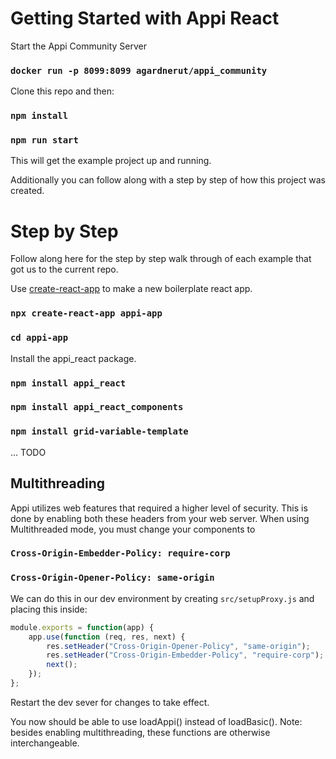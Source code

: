 # Getting Started with Appi React

Start the Appi Community Server

### `docker run -p 8099:8099 agardnerut/appi_community`

Clone this repo and then:

### `npm install` 

### `npm run start` 

This will get the example project up and running.

Additionally you can follow along with a step by step of how this project was created.

# Step by Step

Follow along here for the step by step walk through of each example that got us to the current repo.

Use [create-react-app](https://reactjs.org/docs/create-a-new-react-app.html) to make a new boilerplate react app.

### `npx create-react-app appi-app`
### `cd appi-app`

Install the appi_react package.

### `npm install appi_react`
### `npm install appi_react_components`
### `npm install grid-variable-template`

... TODO

## Multithreading

Appi utilizes web features that required a higher level of security. This is done by enabling both these headers from your web server. When using Multithreaded mode, you must change your <Basic></Basic> components to <Appi></Appi>

### `Cross-Origin-Embedder-Policy: require-corp`
### `Cross-Origin-Opener-Policy: same-origin`

We can do this in our dev environment by creating `src/setupProxy.js` and placing this inside:

```js
module.exports = function(app) {
    app.use(function (req, res, next) {
        res.setHeader("Cross-Origin-Opener-Policy", "same-origin");
        res.setHeader("Cross-Origin-Embedder-Policy", "require-corp");
        next();
    });
};
```

Restart the dev sever for changes to take effect.

You now should be able to use loadAppi() instead of loadBasic(). Note: besides enabling multithreading, these functions are otherwise interchangeable.